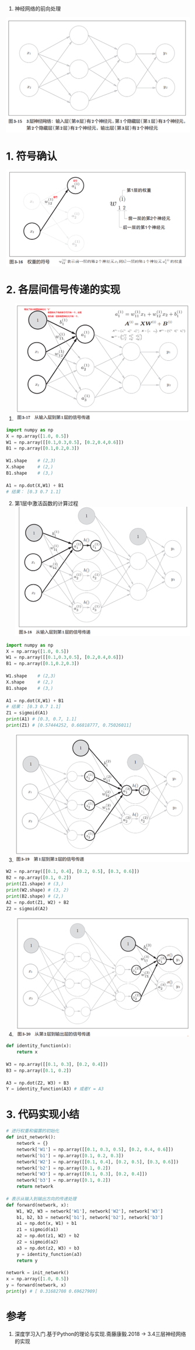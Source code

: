 
1. 神经网络的前向处理

![图3.15三层神经网络.png](图3.15三层神经网络.png)

# 1. 符号确认

![图3.16权重的符号.png](图3.16权重的符号.png)

# 2. 各层间信号传递的实现

1. ![图3.17从输入层到底1层的信号传递.png](图3.17从输入层到底1层的信号传递.png)

```py
import numpy as np
X = np.array([1.0, 0.5])
W1 = np.array([[0.1,0.3,0.5], [0.2,0.4,0.6]])
B1 = np.array([0.1,0.2,0.3])

W1.shape    # (2,3)
X.shape     # (2,)
B1.shape    # (3,)

A1 = np.dot(X,W1) + B1
# 结果： [0.3 0.7 1.1]
```

2. 第1层中激活函数的计算过程
![图3.18从输入层到第1层的信号传递.png](图3.18从输入层到第1层的信号传递.png)

```py
import numpy as np
X = np.array([1.0, 0.5])
W1 = np.array([[0.1,0.3,0.5], [0.2,0.4,0.6]])
B1 = np.array([0.1,0.2,0.3])

W1.shape    # (2,3)
X.shape     # (2,)
B1.shape    # (3,)

A1 = np.dot(X,W1) + B1
# 结果： [0.3 0.7 1.1]
Z1 = sigmoid(A1)
print(A1) # [0.3, 0.7, 1.1]
print(Z1) # [0.57444252, 0.66818777, 0.75026011]
```


3. ![图3.19第1层到第二层的信号传递.png](图3.19第1层到第二层的信号传递.png)

```py
W2 = np.array([[0.1, 0.4], [0.2, 0.5], [0.3, 0.6]])
B2 = np.array([0.1, 0.2])
print(Z1.shape) # (3,)
print(W2.shape) # (3, 2)
print(B2.shape) # (2,)
A2 = np.dot(Z1, W2) + B2
Z2 = sigmoid(A2)
```

4. ![图3.20从第2层到输出层的信号传递.png](图3.20从第2层到输出层的信号传递.png)

```py
def identity_function(x):
    return x

W3 = np.array([[0.1, 0.3], [0.2, 0.4]])
B3 = np.array([0.1, 0.2])

A3 = np.dot(Z2, W3) + B3
Y = identity_function(A3) # 或者Y = A3
```


# 3. 代码实现小结

```py
# 进行权重和偏置的初始化
def init_network():
    network = {}
    network['W1'] = np.array([[0.1, 0.3, 0.5], [0.2, 0.4, 0.6]])
    network['b1'] = np.array([0.1, 0.2, 0.3])
    network['W2'] = np.array([[0.1, 0.4], [0.2, 0.5], [0.3, 0.6]])
    network['b2'] = np.array([0.1, 0.2])
    network['W3'] = np.array([[0.1, 0.3], [0.2, 0.4]])
    network['b3'] = np.array([0.1, 0.2])
    return network

# 表示从输入到输出方向的传递处理
def forward(network, x):
    W1, W2, W3 = network['W1'], network['W2'], network['W3']
    b1, b2, b3 = network['b1'], network['b2'], network['b3']
    a1 = np.dot(x, W1) + b1
    z1 = sigmoid(a1)
    a2 = np.dot(z1, W2) + b2
    z2 = sigmoid(a2)
    a3 = np.dot(z2, W3) + b3
    y = identity_function(a3)
    return y

network = init_network()
x = np.array([1.0, 0.5])
y = forward(network, x)
print(y) # [ 0.31682708 0.69627909]
```

# 参考

1. 深度学习入门.基于Python的理论与实现.斋藤康毅.2018 -> 3.4三层神经网络的实现